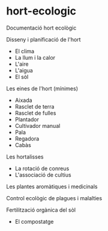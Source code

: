# hort-ecologic
Documentació hort ecològic

Disseny i planificació de l'hort

- El clima
- La llum i la calor
- L'aire
- L'aigua
- El sòl

Les eines de l'hort (mínimes)

- Aixada
- Rasclet de terra
- Rasclet de fulles
- Plantador
- Cultivador manual
- Pala
- Regadora
- Cabàs

Les hortalisses

- La rotació de conreus
- L'associació de cultius

Les plantes aromàtiques i medicinals

Control ecològic de plagues i malalties

Fertilització orgànica del sòl
- El compostatge

